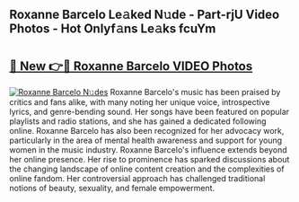 ## Roxanne Barcelo Le𝚊ked N𝚞de - Part-rjU Video Photos - Hot Onlyf𝚊ns Le𝚊ks fcuYm

# <h2><a href="http://ac17558.deff.icu/?id=Roxanne+Barcelo">🔗 New 👉🔴 Roxanne Barcelo VIDEO Photos</a></h2>

[![Roxanne Barcelo N𝚞des](https://i.imgur.com/rIISA9y.gif)](http://ac17558.deff.icu/?id=Roxanne+Barcelo)
Roxanne Barcelo's music has been praised by critics and fans alike, with many noting her unique voice, introspective lyrics, and genre-bending sound. Her songs have been featured on popular playlists and radio stations, and she has gained a dedicated following online. Roxanne Barcelo has also been recognized for her advocacy work, particularly in the area of mental health awareness and support for young women in the music industry. Roxanne Barcelo's influence extends beyond her online presence. Her rise to prominence has sparked discussions about the changing landscape of online content creation and the complexities of online fandom. Her controversial approach has challenged traditional notions of beauty, sexuality, and female empowerment.
